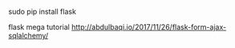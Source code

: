 
sudo pip install flask

flask mega tutorial
http://abdulbaqi.io/2017/11/26/flask-form-ajax-sqlalchemy/